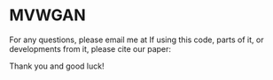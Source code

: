 # MVWGAN
For any questions, please email me at
If using this code, parts of it, or developments from it, please cite our paper:

Thank you and good luck!
